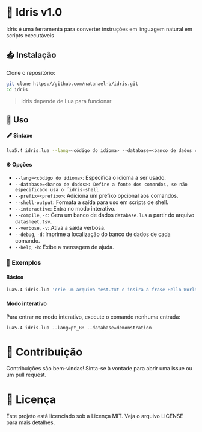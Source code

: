 # 📝 Idris v1.0
Idris é uma ferramenta para converter instruções em linguagem natural em scripts executáveis

## 📥 Instalação
Clone o repositório:

```bash
git clone https://github.com/natanael-b/idris.git
cd idris
```

> Idris depende de Lua para funcionar

## 🚀 Uso
#### 🖋️ Sintaxe

```bash
lua5.4 idris.lua --lang=<código do idioma> --database=<banco de dados com comandos> [--prefix=<prefixo>] [--shell-output] [--verbose] [--help] 'entrada 1' 'entrada 2' ...
```

#### ⚙️ Opções

* `--lang=<código do idioma>`: Especifica o idioma a ser usado.
* `--database=<banco de dados>: Define a fonte dos comandos, se não especificado usa o ´idris-shell`
* `--prefix=<prefixo>`: Adiciona um prefixo opcional aos comandos.
* `--shell-output`: Formata a saída para uso em scripts de shell.
* `--interactive`: Entra no modo interativo.
* `--compile`, `-c`: Gera um banco de dados `database.lua` a partir do arquivo `datasheet.tsv`.
* `--verbose`, `-v`: Ativa a saída verbosa.
* `--debug`, `-d`: Imprime a localização do banco de dados de cada comando.
* `--help`, `-h`: Exibe a mensagem de ajuda.

### 📌 Exemplos

#### Básico
```bash
lua5.4 idris.lua 'crie um arquivo test.txt e insira a frase Hello World nele!'
```

#### Modo interativo

Para entrar no modo interativo, execute o comando nenhuma entrada:

```
lua5.4 idris.lua --lang=pt_BR --database=demonstration
```

# 🤝 Contribuição

Contribuições são bem-vindas! Sinta-se à vontade para abrir uma issue ou um pull request.

# 📜 Licença

Este projeto está licenciado sob a Licença MIT. Veja o arquivo LICENSE para mais detalhes.
